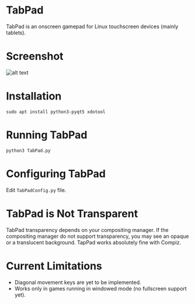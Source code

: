 # TabPad 
TabPad is an onscreen gamepad for Linux touchscreen devices (mainly tablets).

# Screenshot
![alt text](https://raw.githubusercontent.com/nitg16/TabPad/master/TabPad.jpg)

# Installation 
    sudo apt install python3-pyqt5 xdotool

# Running TabPad 
    python3 TabPad.py 

# Configuring TabPad  
Edit `TabPadConfig.py` file.

# TabPad is Not Transparent
TabPad transparency depends on your compositing manager. If the compositing manager do not support transparency, you may see an opaque or a translucent background. TapPad works absolutely fine with Compiz.

# Current Limitations 
  * Diagonal movement keys are yet to be implemented.
  * Works only in games running in windowed mode (no fullscreen support yet).
